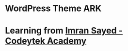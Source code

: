# WordPress Theme ARK
# Learning from <a href="https://www.youtube.com/watch?v=lNtw4yxEydM&list=PLD8nQCAhR3tT3ehpyOpoYeUj3KHDEVK9h&pp=iAQB"> Imran Sayed - Codeytek Academy</a>
